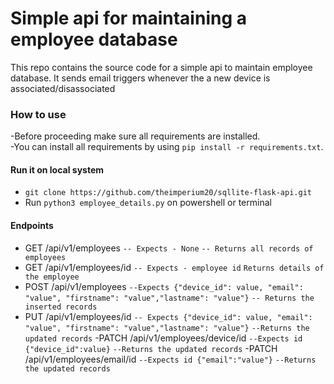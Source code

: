 # Simple api for maintaining a employee database
This repo contains the source code for a simple api to maintain employee database. 
It sends email triggers whenever the a new device is associated/disassociated
### How to use 
-Before proceeding make sure all requirements are installed. <br>
-You can install all requirements by using `pip install -r requirements.txt`.<br>

#### Run it on local system
- `git clone https://github.com/theimperium20/sqllite-flask-api.git`
- Run `python3 employee_details.py` on powershell or terminal

#### Endpoints 
- GET /api/v1/employees `-- Expects - None` `-- Returns all records of employees`
- GET /api/v1/employees/id `-- Expects - employee id` `Returns details of the employee`
- POST /api/v1/employees `--Expects {"device_id": value, "email": "value", "firstname": "value","lastname": "value"}` `-- Returns the inserted records`
- PUT /api/v1/employees/id `-- Expects {"device_id": value, "email": "value", "firstname": "value","lastname": "value"}` `--Returns the updated records`
-PATCH /api/v1/employees/device/id `--Expects id {"device_id":value}` `--Returns the updated records`
-PATCH /api/v1/employees/email/id `--Expects id {"email":"value"}` `--Returns the updated records`



